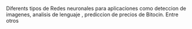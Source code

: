 Diferents tipos de Redes neuronales para aplicaciones como deteccion de imagenes, analisis de lenguaje , prediccion de precios de Bitocin. Entre otros
